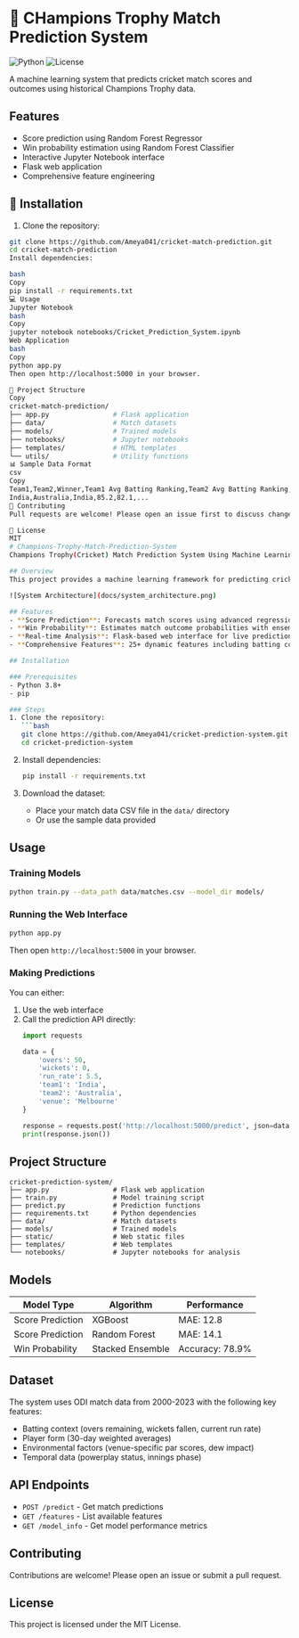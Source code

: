 # 🏏 CHampions Trophy Match Prediction System

![Python](https://img.shields.io/badge/python-3.8%2B-blue)
![License](https://img.shields.io/badge/license-MIT-green)

A machine learning system that predicts cricket match scores and outcomes using historical Champions Trophy data.

## Features
- Score prediction using Random Forest Regressor
- Win probability estimation using Random Forest Classifier
- Interactive Jupyter Notebook interface
- Flask web application
- Comprehensive feature engineering

## 🚀 Installation

1. Clone the repository:
```bash
git clone https://github.com/Ameya041/cricket-match-prediction.git
cd cricket-match-prediction
Install dependencies:

bash
Copy
pip install -r requirements.txt
💻 Usage
Jupyter Notebook
bash
Copy
jupyter notebook notebooks/Cricket_Prediction_System.ipynb
Web Application
bash
Copy
python app.py
Then open http://localhost:5000 in your browser.

📂 Project Structure
Copy
cricket-match-prediction/
├── app.py                # Flask application
├── data/                 # Match datasets
├── models/               # Trained models
├── notebooks/            # Jupyter notebooks
├── templates/            # HTML templates
└── utils/                # Utility functions
📊 Sample Data Format
csv
Copy
Team1,Team2,Winner,Team1 Avg Batting Ranking,Team2 Avg Batting Ranking,...
India,Australia,India,85.2,82.1,...
🤝 Contributing
Pull requests are welcome! Please open an issue first to discuss changes.

📜 License
MIT
# Champions-Trophy-Match-Prediction-System
Champions Trophy(Cricket) Match Prediction System Using Machine Learning

## Overview
This project provides a machine learning framework for predicting cricket match scores and outcomes in ICC Champions Trophy matches. It evaluates regression models (XGBoost, Random Forest) for score forecasting and ensemble classifiers for win probability estimation. The system processes 8,500+ ODI matches with 25+ dynamic features, achieving 78.9% prediction accuracy.

![System Architecture](docs/system_architecture.png)

## Features
- **Score Prediction**: Forecasts match scores using advanced regression techniques
- **Win Probability**: Estimates match outcome probabilities with ensemble classifiers
- **Real-time Analysis**: Flask-based web interface for live predictions
- **Comprehensive Features**: 25+ dynamic features including batting context, player form, and environmental factors

## Installation

### Prerequisites
- Python 3.8+
- pip

### Steps
1. Clone the repository:
   ```bash
   git clone https://github.com/Ameya041/cricket-prediction-system.git
   cd cricket-prediction-system
   ```

2. Install dependencies:
   ```bash
   pip install -r requirements.txt
   ```

3. Download the dataset:
   - Place your match data CSV file in the `data/` directory
   - Or use the sample data provided

## Usage

### Training Models
```bash
python train.py --data_path data/matches.csv --model_dir models/
```

### Running the Web Interface
```bash
python app.py
```
Then open `http://localhost:5000` in your browser.

### Making Predictions
You can either:
1. Use the web interface
2. Call the prediction API directly:
   ```python
   import requests
   
   data = {
       'overs': 50,
       'wickets': 0,
       'run_rate': 5.5,
       'team1': 'India',
       'team2': 'Australia',
       'venue': 'Melbourne'
   }
   
   response = requests.post('http://localhost:5000/predict', json=data)
   print(response.json())
   ```

## Project Structure
```
cricket-prediction-system/
├── app.py                # Flask web application
├── train.py              # Model training script
├── predict.py            # Prediction functions
├── requirements.txt      # Python dependencies
├── data/                 # Match datasets
├── models/               # Trained models
├── static/               # Web static files
├── templates/            # Web templates
└── notebooks/            # Jupyter notebooks for analysis
```

## Models
| Model Type       | Algorithm          | Performance  |
|------------------|--------------------|--------------|
| Score Prediction | XGBoost            | MAE: 12.8    |
| Score Prediction | Random Forest      | MAE: 14.1    |
| Win Probability  | Stacked Ensemble   | Accuracy: 78.9% |

## Dataset
The system uses ODI match data from 2000-2023 with the following key features:
- Batting context (overs remaining, wickets fallen, current run rate)
- Player form (30-day weighted averages)
- Environmental factors (venue-specific par scores, dew impact)
- Temporal data (powerplay status, innings phase)

## API Endpoints
- `POST /predict` - Get match predictions
- `GET /features` - List available features
- `GET /model_info` - Get model performance metrics

## Contributing
Contributions are welcome! Please open an issue or submit a pull request.

## License
This project is licensed under the MIT License.


